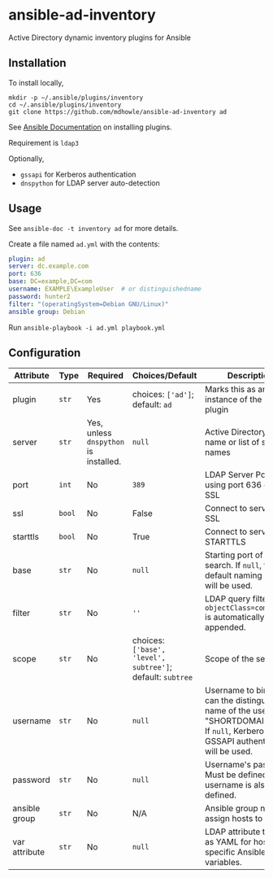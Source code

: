 
# ansible-ad-inventory

Active Directory dynamic inventory plugins for Ansible

## Installation

To install locally,

```
mkdir -p ~/.ansible/plugins/inventory
cd ~/.ansible/plugins/inventory
git clone https://github.com/mdhowle/ansible-ad-inventory ad
```

See [Ansible Documentation](https://docs.ansible.com/ansible/latest/dev_guide/developing_locally.html#adding-a-plugin-locally) on installing plugins.

Requirement is `ldap3`

Optionally,
  - `gssapi` for Kerberos authentication
  - `dnspython` for LDAP server auto-detection

## Usage
See `ansible-doc -t inventory ad` for more details.

Create a file named `ad.yml` with the contents:

```yaml
plugin: ad
server: dc.example.com
port: 636
base: DC=example,DC=com
username: EXAMPLE\ExampleUser  # or distinguishedname
password: hunter2
filter: "(operatingSystem=Debian GNU/Linux)"
ansible group: Debian
```

Run `ansible-playbook -i ad.yml playbook.yml`


## Configuration
| Attribute | Type | Required | Choices/Default | Description |
|--|--|--|--|--|
| plugin | `str`| Yes | choices: `['ad']`; default: `ad` |  Marks this as an instance of the 'ad' plugin |
| server | `str` | Yes, unless `dnspython` is installed. | `null` | Active Directory server name or list of server names |
| port | `int` | No | `389` | LDAP Server Port; using port 636 enables SSL |
| ssl | `bool` | No | False | Connect to server with SSL |
| starttls | `bool` | No | True | Connect to server with STARTTLS |
| base | `str` | No | `null` | Starting port of the search. If `null`, the default naming context will be used. |
| filter | `str` | No | `''` | LDAP query filter. `objectClass=computer` is automatically appended. | 
| scope | `str` | No | choices: `['base', 'level', subtree']`; default: `subtree` | Scope of the search |
| username | `str` | No | `null` | Username to bind as. It can the distinguished name of the user, or "SHORTDOMAIN\user".  If `null`, Kerberos + GSSAPI authentication will be used.
| password | `str` | No | `null` | Username's password. Must be defined if username is also defined. |
| ansible group | `str` | No | N/A | Ansible group name to assign hosts to |
| var attribute | `str` | No | `null` | LDAP attribute to load as YAML for host-specific Ansible variables. |
